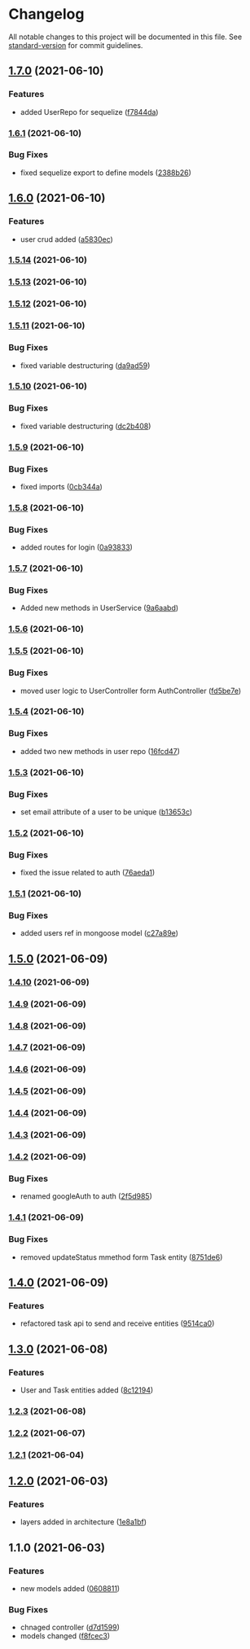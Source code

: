 # Changelog

All notable changes to this project will be documented in this file. See [standard-version](https://github.com/conventional-changelog/standard-version) for commit guidelines.

## [1.7.0](https://github.com/shariq-carbonteq/ToDoApp/compare/v1.6.1...v1.7.0) (2021-06-10)


### Features

* added UserRepo for sequelize ([f7844da](https://github.com/shariq-carbonteq/ToDoApp/commit/f7844da3b2b39f5213b0164d0ac6e4868d7a4714))

### [1.6.1](https://github.com/shariq-carbonteq/ToDoApp/compare/v1.6.0...v1.6.1) (2021-06-10)


### Bug Fixes

* fixed sequelize export to define models ([2388b26](https://github.com/shariq-carbonteq/ToDoApp/commit/2388b268c4b290752143b15d590ffed1b2a02e8e))

## [1.6.0](https://github.com/shariq-carbonteq/ToDoApp/compare/v1.5.14...v1.6.0) (2021-06-10)


### Features

* user crud added ([a5830ec](https://github.com/shariq-carbonteq/ToDoApp/commit/a5830ec8e4a85544db9f8b6acc31673980d3fede))

### [1.5.14](https://github.com/shariq-carbonteq/ToDoApp/compare/v1.5.13...v1.5.14) (2021-06-10)

### [1.5.13](https://github.com/shariq-carbonteq/ToDoApp/compare/v1.5.12...v1.5.13) (2021-06-10)

### [1.5.12](https://github.com/shariq-carbonteq/ToDoApp/compare/v1.5.11...v1.5.12) (2021-06-10)

### [1.5.11](https://github.com/shariq-carbonteq/ToDoApp/compare/v1.5.10...v1.5.11) (2021-06-10)


### Bug Fixes

* fixed variable destructuring ([da9ad59](https://github.com/shariq-carbonteq/ToDoApp/commit/da9ad59e5f7719c5fcfaf35da17080948b8e4fe2))

### [1.5.10](https://github.com/shariq-carbonteq/ToDoApp/compare/v1.5.9...v1.5.10) (2021-06-10)


### Bug Fixes

* fixed variable destructuring ([dc2b408](https://github.com/shariq-carbonteq/ToDoApp/commit/dc2b4086afe8ac40a09a074b69ca74ee771c7e9c))

### [1.5.9](https://github.com/shariq-carbonteq/ToDoApp/compare/v1.5.8...v1.5.9) (2021-06-10)


### Bug Fixes

* fixed imports ([0cb344a](https://github.com/shariq-carbonteq/ToDoApp/commit/0cb344a7c78295bf1374f3be1c99f70e5989619f))

### [1.5.8](https://github.com/shariq-carbonteq/ToDoApp/compare/v1.5.7...v1.5.8) (2021-06-10)


### Bug Fixes

* added routes for login ([0a93833](https://github.com/shariq-carbonteq/ToDoApp/commit/0a93833929048d4b979868d918b041607db6d411))

### [1.5.7](https://github.com/shariq-carbonteq/ToDoApp/compare/v1.5.6...v1.5.7) (2021-06-10)


### Bug Fixes

* Added new methods in UserService ([9a6aabd](https://github.com/shariq-carbonteq/ToDoApp/commit/9a6aabda571767355930142ce36ddf67c8a266d5))

### [1.5.6](https://github.com/shariq-carbonteq/ToDoApp/compare/v1.5.5...v1.5.6) (2021-06-10)

### [1.5.5](https://github.com/shariq-carbonteq/ToDoApp/compare/v1.5.4...v1.5.5) (2021-06-10)


### Bug Fixes

* moved user logic to UserController form AuthController ([fd5be7e](https://github.com/shariq-carbonteq/ToDoApp/commit/fd5be7e9a754105a6bc995bc01fd556f7f7be8fa))

### [1.5.4](https://github.com/shariq-carbonteq/ToDoApp/compare/v1.5.3...v1.5.4) (2021-06-10)


### Bug Fixes

* added two new methods in user repo ([16fcd47](https://github.com/shariq-carbonteq/ToDoApp/commit/16fcd47fc70071d092ac2bd892b880627e9c182d))

### [1.5.3](https://github.com/shariq-carbonteq/ToDoApp/compare/v1.5.2...v1.5.3) (2021-06-10)


### Bug Fixes

* set email attribute of a user to be unique ([b13653c](https://github.com/shariq-carbonteq/ToDoApp/commit/b13653ce6e7a0af87207aa8f1dfee6178eea1e21))

### [1.5.2](https://github.com/shariq-carbonteq/ToDoApp/compare/v1.5.1...v1.5.2) (2021-06-10)


### Bug Fixes

* fixed the issue related to auth ([76aeda1](https://github.com/shariq-carbonteq/ToDoApp/commit/76aeda1f1365ed740527dfe155bfc0dc5db09d4a))

### [1.5.1](https://github.com/shariq-carbonteq/ToDoApp/compare/v1.5.0...v1.5.1) (2021-06-10)


### Bug Fixes

* added users ref in mongoose model ([c27a89e](https://github.com/shariq-carbonteq/ToDoApp/commit/c27a89e11ab04c8461575166c50c9a9d2363a07b))

## [1.5.0](https://github.com/shariq-carbonteq/ToDoApp/compare/v1.4.10...v1.5.0) (2021-06-09)

### [1.4.10](https://github.com/shariq-carbonteq/ToDoApp/compare/v1.4.9...v1.4.10) (2021-06-09)

### [1.4.9](https://github.com/shariq-carbonteq/ToDoApp/compare/v1.4.8...v1.4.9) (2021-06-09)

### [1.4.8](https://github.com/shariq-carbonteq/ToDoApp/compare/v1.4.7...v1.4.8) (2021-06-09)

### [1.4.7](https://github.com/shariq-carbonteq/ToDoApp/compare/v1.4.6...v1.4.7) (2021-06-09)

### [1.4.6](https://github.com/shariq-carbonteq/ToDoApp/compare/v1.4.5...v1.4.6) (2021-06-09)

### [1.4.5](https://github.com/shariq-carbonteq/ToDoApp/compare/v1.4.4...v1.4.5) (2021-06-09)

### [1.4.4](https://github.com/shariq-carbonteq/ToDoApp/compare/v1.4.3...v1.4.4) (2021-06-09)

### [1.4.3](https://github.com/shariq-carbonteq/ToDoApp/compare/v1.4.2...v1.4.3) (2021-06-09)

### [1.4.2](https://github.com/shariq-carbonteq/ToDoApp/compare/v1.4.1...v1.4.2) (2021-06-09)


### Bug Fixes

* renamed googleAuth to auth ([2f5d985](https://github.com/shariq-carbonteq/ToDoApp/commit/2f5d985bbe27f825b078cc84a8fa053c4c49775c))

### [1.4.1](https://github.com/shariq-carbonteq/ToDoApp/compare/v1.4.0...v1.4.1) (2021-06-09)


### Bug Fixes

* removed updateStatus mmethod form Task entity ([8751de6](https://github.com/shariq-carbonteq/ToDoApp/commit/8751de67007387509b6da4672f3a935dece4894e))

## [1.4.0](https://github.com/shariq-carbonteq/ToDoApp/compare/v1.3.0...v1.4.0) (2021-06-09)


### Features

* refactored task api to send and receive entities ([9514ca0](https://github.com/shariq-carbonteq/ToDoApp/commit/9514ca09b991e68ec6721c88f109814fdda1eb14))

## [1.3.0](https://github.com/shariq-carbonteq/ToDoApp/compare/v1.2.3...v1.3.0) (2021-06-08)


### Features

* User and Task entities added ([8c12194](https://github.com/shariq-carbonteq/ToDoApp/commit/8c121942d17dcf430608a03dfba1f1b7ccf6823a))

### [1.2.3](https://github.com/shariq-carbonteq/ToDoApp/compare/v1.2.2...v1.2.3) (2021-06-08)

### [1.2.2](https://github.com/shariq-carbonteq/ToDoApp/compare/v1.2.1...v1.2.2) (2021-06-07)

### [1.2.1](https://github.com/shariq-carbonteq/ToDoApp/compare/v1.2.0...v1.2.1) (2021-06-04)

## [1.2.0](https://github.com/shariq-carbonteq/ToDoApp/compare/v1.1.0...v1.2.0) (2021-06-03)


### Features

* layers added in architecture ([1e8a1bf](https://github.com/shariq-carbonteq/ToDoApp/commit/1e8a1bf9b70a08e271a295098502b189e10fca46))

## 1.1.0 (2021-06-03)


### Features

* new models added ([0608811](https://github.com/shariq-carbonteq/ToDoApp/commit/06088111774c214abf66dd7ab6b6f49655dab007))


### Bug Fixes

* chnaged controller ([d7d1599](https://github.com/shariq-carbonteq/ToDoApp/commit/d7d1599dc88b5f88f05d12add51b3cff593c4650))
* models changed ([f8fcec3](https://github.com/shariq-carbonteq/ToDoApp/commit/f8fcec3831ade7fb785df92b26c9ddd35456af4b))
